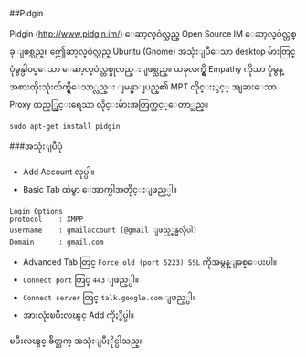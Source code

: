 ##Pidgin

Pidgin (http://www.pidgin.im/) ေဆာ့လ္ဝဲလ္သည္ Open Source IM ေဆာ့လ္ဝဲလ္တစ္ခု ျဖစ္သည္။ ဤေဆာ့လ္ဝဲလ္သည္ Ubuntu (Gnome) အသုံးျပဳေသာ desktop မ်ားတြင္ ပုံမွန္ပါ၀င္ေသာ ေဆာ့လ္ဝဲလ္တစ္ခုလည္းျဖစ္သည္။ ယခုလက္ရွိ Empathy ကိုသာ ပုံမွန္ အစားထိုးသုံးလ်က္ရွိေသာ္လည္း ျမန္မာျပည္၏ MPT လိုင္းႏွင့္ အျခားေသာ Proxy ထည့္သြင္းရေသာ လိုင္းမ်ားအတြက္သင့္ေတာ္သည္။

    sudo apt-get install pidgin

###အသုံးျပဳပုံ

- Add Account လုပ္ပါ။
- Basic Tab ထဲမွာ ေအာက္ပါအတိုင္းျဖည့္ပါ။

```
Login Options
protocol    : XMPP
username    : gmailaccount (@gmail ျဖည့္ရန္မလိုပါ)
Domain      : gmail.com
```

- Advanced Tab တြင္ ```Force old (port 5223) SSL``` ကိုအမွန္ျခစ္ေပးပါ။
- ```Connect port``` တြင္ ```443``` ျဖည့္ပါ။
- ```Connect server``` တြင္ ```talk.google.com``` ျဖည့္ပါ။
- အားလုံးၿပီးလၽွင္ Add ကိုႏွိပ္ပါ။

ၿပီးလၽွင္ ခ်ိတ္ဆက္ အသုံးျပဳႏိုင္ပါသည္။
